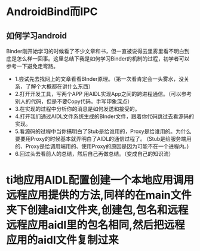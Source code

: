 # AndroidBind而IPC

## 如何学习android
Binder刚开始学习的时候看了不少文章和书，但一直被说得云里雾里看不明白到底是怎么样一回事。这里总结下我是如何学习Binder的机制的过程，初学者可以参考一下避免走弯路。

- 1.尝试先去找网上的文章看看BInder原理。（第一次看肯定会一头雾水，没关系，了解个大概都在讲什么东西）
- 2.打开开发工具，写两个APP 用AIDL实现App之间的跨进程通信。（可以参考别人的代码，但是不要Copy代码。手写印象深点）
- 3.在实现的过程中分析你的消息是如何发送和接受的。
- 4.打开我们通过AIDL文件系统生成的BInder文件，跟着你代码跳过去看源码的实现。
- 5.看源码的过程中当你搞明白了Stub是给谁用的，Proxy是给谁用的。为什么要要用Proxy的时候基本就弄明白了AIDL的通信过程了。
(Stub是给服务端用的、Proxy是给调用端用的、使用Proxy的原因是因为可能不在一个进程内。)
- 6.回过头去看前人的总结，然后自己再做总结。（变成自己的知识流）


# ti地应用AIDL配置创建一个本地应用调用远程应用提供的方法,同样的在main文件夹下创建aidl文件夹,创建包,包名和远程远程应用aidl里的包名相同,然后把远程应用的aidl文件复制过来
